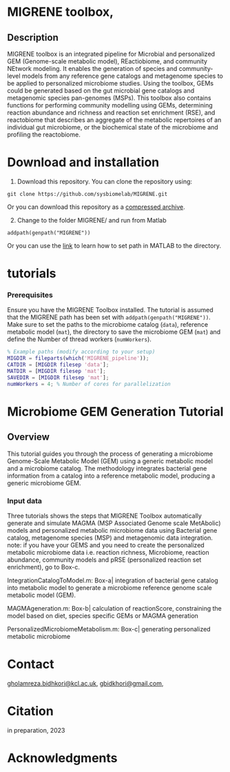 # MIGRENE toolbox,
## Description 
MIGRENE toolbox is an integrated pipeline for Microbial and personalized GEM (Genome-scale metabolic model), REactiobiome, and community NEtwork modeling. It enables the generation of species and community-level models from any reference gene catalogs and metagenome species to be applied to personalized microbiome studies. Using the toolbox, GEMs could be generated based on the gut microbial gene catalogs and metagenomic species pan-genomes (MSPs). This toolbox also contains functions for performing community modelling using GEMs, determining reaction abundance and richness and reaction set enrichment (RSE), and reactobiome that describes an aggregate of the metabolic repertoires of an individual gut microbiome, or the biochemical state of the microbiome and profiling the reactobiome.

# Download and installation
1. Download this repository. You can clone the repository using:
```
git clone https://github.com/sysbiomelab/MIGRENE.git
```
Or you can download this repository as a <a href="https://codeload.github.com/sysbiomelab/MIGRENE/zip/refs/heads/master">compressed archive</a>.

2. Change to the folder MIGRENE/ and run from Matlab
```
addpath(genpath("MIGRENE"))
```
Or you can use the <a href="https://uk.mathworks.com/help/matlab/matlab_env/add-remove-or-reorder-folders-on-the-search-path.html">link</a> to learn how to set path in MATLAB to the directory.
# tutorials

### Prerequisites

Ensure you have the MIGRENE Toolbox installed. The tutorial is assumed that the MIGRENE path has been set with `addpath(genpath("MIGRENE"))`. Make sure to set the paths to the microbiome catalog (`data`), reference metabolic model (`mat`), the directory to save the microbiome GEM (`mat`) and define the Number of thread workers (`numWorkers`).
```matlab
% Example paths (modify according to your setup)
MIGDIR = fileparts(which('MIGRENE_pipeline'));
CATDIR = [MIGDIR filesep 'data'];
MATDIR = [MIGDIR filesep 'mat'];
SAVEDIR = [MIGDIR filesep 'mat'];
numWorkers = 4; % Number of cores for parallelization
```

# Microbiome GEM Generation Tutorial
## Overview
This tutorial guides you through the process of generating a microbiome Genome-Scale Metabolic Model (GEM) using a generic metabolic model and a microbiome catalog. The methodology integrates bacterial gene information from a catalog into a reference metabolic model, producing a generic microbiome GEM.

### Input data
Three tutorials shows the steps that MIGRENE Toolbox automatically generate and simulate MAGMA
(MSP Associated Genome scale MetAbolic) models and personalized metabolic microbiome data
using Bacterial gene catalog, metagenome species (MSP) and metagenomic data integration.
note: if you have your GEMS and you need to create the personalized metabolic microbiome data
i.e. reaction richness, Microbiome, reaction abundance, community models and pRSE (personalized
reaction set enrichment), go to Box-c.

IntegrationCatalogToModel.m: Box-a|
integration of bacterial gene catalog into metabolic model to generate a microbiome reference genome
scale metabolic model (GEM).

MAGMAgeneration.m: Box-b|
calculation of reactionScore, constraining the model based on diet, species specific GEMs or MAGMA generation

PersonalizedMicrobiomeMetabolism.m: Box-c| generating personalized metabolic microbiome

# Contact
gholamreza.bidhkori@kcl.ac.uk,
gbidkhori@gmail.com,
# Citation
in preparation, 2023
# Acknowledgments

